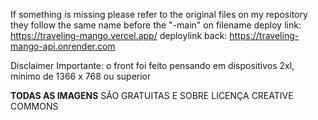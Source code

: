 If something is missing please refer to the original files on my repository they follow the same name before the "-main" on filename
deploy link: https://traveling-mango.vercel.app/
deploylink back: https://traveling-mango-api.onrender.com

Disclaimer Importante: o front foi feito pensando em dispositivos 2xl, mínimo de 1366 x 768 ou superior

**TODAS AS IMAGENS** SÃO GRATUITAS E SOBRE LICENÇA CREATIVE COMMONS
